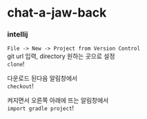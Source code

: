 # chat-a-jaw-back

### intellij
`File -> New -> Project from Version Control`   
git url 입력, directory 원하는 곳으로 설정   
`clone`!   

다운로드 된다음 알림창에서   
`checkout`!   
   
켜지면서 오른쪽 아래에 뜨는 알림창에서    
`import gradle project`!   



